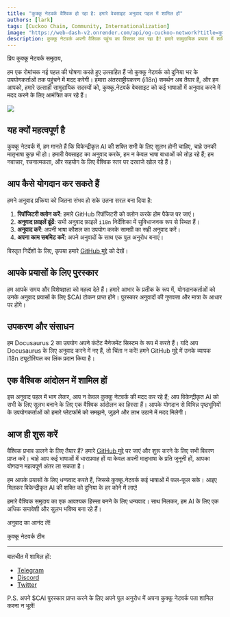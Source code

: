 ```yaml
---
title: "कुक्कू नेटवर्क वैश्विक हो रहा है: हमारे वेबसाइट अनुवाद पहल में शामिल हों"
authors: [lark]
tags: [Cuckoo Chain, Community, Internationalization]
image: "https://web-dash-v2.onrender.com/api/og-cuckoo-network?title=कुक्कू नेटवर्क वैश्विक हो रहा है: हमारे वेबसाइट अनुवाद पहल में शामिल हों"
description: कुक्कू नेटवर्क अपनी वैश्विक पहुंच का विस्तार कर रहा है! हमारे सामुदायिक प्रयास में शामिल हों और कुक्कू.नेटवर्क वेबसाइट का अनुवाद करें और अपने योगदान के लिए $CAI टोकन कमाएं। हमें विकेन्द्रीकृत AI को सभी के लिए, हर जगह सुलभ बनाने में मदद करें।
---
```


प्रिय कुक्कू नेटवर्क समुदाय,

हम एक रोमांचक नई पहल की घोषणा करते हुए उत्साहित हैं जो कुक्कू नेटवर्क को दुनिया भर के उपयोगकर्ताओं तक पहुंचने में मदद करेगी। हमारा अंतरराष्ट्रीयकरण (i18n) समर्थन अब तैयार है, और हम आपको, हमारे उत्साही सामुदायिक सदस्यों को, कुक्कू.नेटवर्क वेबसाइट को कई भाषाओं में अनुवाद करने में मदद करने के लिए आमंत्रित कर रहे हैं।

![](https://cuckoo-network.b-cdn.net/2024-08-16-join-cuckoo-network-translation-initiative.webp)

## यह क्यों महत्वपूर्ण है

कुक्कू नेटवर्क में, हम मानते हैं कि विकेन्द्रीकृत AI की शक्ति सभी के लिए सुलभ होनी चाहिए, चाहे उनकी मातृभाषा कुछ भी हो। हमारी वेबसाइट का अनुवाद करके, हम न केवल भाषा बाधाओं को तोड़ रहे हैं; हम नवाचार, रचनात्मकता, और सहयोग के लिए वैश्विक स्तर पर दरवाजे खोल रहे हैं।

## आप कैसे योगदान कर सकते हैं

हमने अनुवाद प्रक्रिया को जितना संभव हो सके उतना सरल बना दिया है:

1. **रिपॉजिटरी क्लोन करें**: हमारे GitHub रिपॉजिटरी को क्लोन करके होम पैकेज पर जाएं।
2. **अनुवाद फ़ाइलें ढूंढें**: सभी अनुवाद फ़ाइलें `i18n` निर्देशिका में सुविधाजनक रूप से स्थित हैं।
3. **अनुवाद करें**: अपनी भाषा कौशल का उपयोग करके सामग्री का सही अनुवाद करें।
4. **अपना काम सबमिट करें**: अपने अनुवादों के साथ एक पुल अनुरोध बनाएं।

विस्तृत निर्देशों के लिए, कृपया हमारे [GitHub मुद्दे](https://github.com/cuckoo-network/cuckoo/issues/12) को देखें।

## आपके प्रयासों के लिए पुरस्कार

हम आपके समय और विशेषज्ञता को महत्व देते हैं। हमारे आभार के प्रतीक के रूप में, योगदानकर्ताओं को उनके अनुवाद प्रयासों के लिए $CAI टोकन प्राप्त होंगे। पुरस्कार अनुवादों की गुणवत्ता और मात्रा के आधार पर होंगे।

## उपकरण और संसाधन

हम Docusaurus 2 का उपयोग अपने कंटेंट मैनेजमेंट सिस्टम के रूप में करते हैं। यदि आप Docusaurus के लिए अनुवाद करने में नए हैं, तो चिंता न करें! हमने GitHub मुद्दे में उनके व्यापक i18n ट्यूटोरियल का लिंक प्रदान किया है।

## एक वैश्विक आंदोलन में शामिल हों

इस अनुवाद पहल में भाग लेकर, आप न केवल कुक्कू नेटवर्क की मदद कर रहे हैं; आप विकेन्द्रीकृत AI को सभी के लिए सुलभ बनाने के लिए एक वैश्विक आंदोलन का हिस्सा हैं। आपके योगदान से विभिन्न पृष्ठभूमियों के उपयोगकर्ताओं को हमारे प्लेटफॉर्म को समझने, जुड़ने और लाभ उठाने में मदद मिलेगी।

## आज ही शुरू करें

वैश्विक प्रभाव डालने के लिए तैयार हैं? हमारे [GitHub मुद्दे](https://github.com/cuckoo-network/cuckoo/issues/12) पर जाएं और शुरू करने के लिए सभी विवरण प्राप्त करें। चाहे आप कई भाषाओं में धाराप्रवाह हों या केवल अपनी मातृभाषा के प्रति जुनूनी हों, आपका योगदान महत्वपूर्ण अंतर ला सकता है।

हम आपके प्रयासों के लिए धन्यवाद करते हैं, जिससे कुक्कू.नेटवर्क कई भाषाओं में फल-फूल सके। आइए मिलकर विकेन्द्रीकृत AI की शक्ति को दुनिया के हर कोने में लाएं!

हमारे वैश्विक समुदाय का एक आवश्यक हिस्सा बनने के लिए धन्यवाद। साथ मिलकर, हम AI के लिए एक अधिक समावेशी और सुलभ भविष्य बना रहे हैं।

अनुवाद का आनंद लें!

कुक्कू नेटवर्क टीम

------

बातचीत में शामिल हों:

- [Telegram](https://cuckoo.network/tg)
- [Discord](https://cuckoo.network/dc)
- [Twitter](https://cuckoo.network/x)

P.S. अपने $CAI पुरस्कार प्राप्त करने के लिए अपने पुल अनुरोध में अपना कुक्कू नेटवर्क पता शामिल करना न भूलें!
